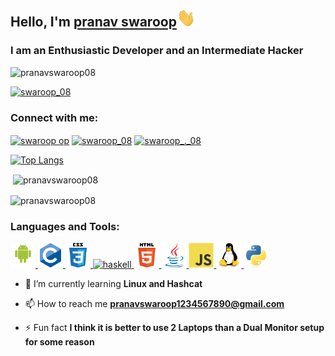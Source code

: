## Hello, I'm [pranav swaroop](https://github.com/pranavswaroop08)<img src = "https://raw.githubusercontent.com/ABSphreak/ABSphreak/master/gifs/Hi.gif" width="30px">
<h3 align="left">I am an Enthusiastic Developer and an Intermediate Hacker</h3>

<p align="left"> <img src="https://komarev.com/ghpvc/?username=pranavswaroop08&label=Profile%20views&color=0e75b6&style=flat" alt="pranavswaroop08" /> </p>

<p align="left"> <a href="https://twitter.com/swaroop_08" target="blank"><img src="https://img.shields.io/twitter/follow/swaroop_08?logo=twitter&style=for-the-badge" alt="swaroop_08" /></a> </p>



<h3 align="left">Connect with me:</h3>
<p align="left">
  <a href="https://www.youtube.com/c/swaroop op" target="blank"><img align="center" src="https://raw.githubusercontent.com/rahuldkjain/github-profile-readme-generator/master/src/images/icons/Social/youtube.svg" alt="swaroop op" height="30" width="40" /></a>
<a href="https://twitter.com/swaroop_08" target="blank"><img align="center" src="https://raw.githubusercontent.com/rahuldkjain/github-profile-readme-generator/master/src/images/icons/Social/twitter.svg" alt="swaroop_08" height="30" width="40" /></a>
<a href="https://instagram.com/swaroop_._08" target="blank"><img align="center" src="https://raw.githubusercontent.com/rahuldkjain/github-profile-readme-generator/master/src/images/icons/Social/instagram.svg" alt="swaroop_._08" height="30" width="40" /></a>

</p>




[![Top Langs](https://github-readme-stats.vercel.app/api/top-langs/?username=pranavswaroop08)](https://github.com/anuraghazra/github-readme-stats)

<p>&nbsp;<img align="center" src="https://github-readme-stats.vercel.app/api?username=pranavswaroop08&show_icons=true&locale=en" alt="pranavswaroop08" /></p>

<p><img align="center" src="https://github-readme-streak-stats.herokuapp.com/?user=pranavswaroop08&" alt="pranavswaroop08" /></p>
<h3 align="left">Languages and Tools:</h3>
<p align="left"> <a href="https://developer.android.com" target="_blank" rel="noreferrer"> <img src="https://raw.githubusercontent.com/devicons/devicon/master/icons/android/android-original-wordmark.svg" alt="android" width="40" height="40"/> </a> <a href="https://www.cprogramming.com/" target="_blank" rel="noreferrer"> <img src="https://raw.githubusercontent.com/devicons/devicon/master/icons/c/c-original.svg" alt="c" width="40" height="40"/> </a> <a href="https://www.w3schools.com/css/" target="_blank" rel="noreferrer"> <img src="https://raw.githubusercontent.com/devicons/devicon/master/icons/css3/css3-original-wordmark.svg" alt="css3" width="40" height="40"/> </a> <a href="https://www.haskell.org/" target="_blank" rel="noreferrer"> <img src="https://upload.wikimedia.org/wikipedia/commons/1/1c/Haskell-Logo.svg" alt="haskell" width="40" height="40"/> </a> <a href="https://www.w3.org/html/" target="_blank" rel="noreferrer"> <img src="https://raw.githubusercontent.com/devicons/devicon/master/icons/html5/html5-original-wordmark.svg" alt="html5" width="40" height="40"/> </a> <a href="https://www.java.com" target="_blank" rel="noreferrer"> <img src="https://raw.githubusercontent.com/devicons/devicon/master/icons/java/java-original.svg" alt="java" width="40" height="40"/> </a> <a href="https://developer.mozilla.org/en-US/docs/Web/JavaScript" target="_blank" rel="noreferrer"> <img src="https://raw.githubusercontent.com/devicons/devicon/master/icons/javascript/javascript-original.svg" alt="javascript" width="40" height="40"/> </a> <a href="https://www.linux.org/" target="_blank" rel="noreferrer"> <img src="https://raw.githubusercontent.com/devicons/devicon/master/icons/linux/linux-original.svg" alt="linux" width="40" height="40"/> </a> <a href="https://www.python.org" target="_blank" rel="noreferrer"> <img src="https://raw.githubusercontent.com/devicons/devicon/master/icons/python/python-original.svg" alt="python" width="40" height="40"/> </a> </p>


- 🌱 I’m currently learning **Linux and Hashcat**

- 📫 How to reach me **pranavswaroop1234567890@gmail.com**

- ⚡ Fun fact **I think it is better to use 2 Laptops than a Dual Monitor setup for some reason**

